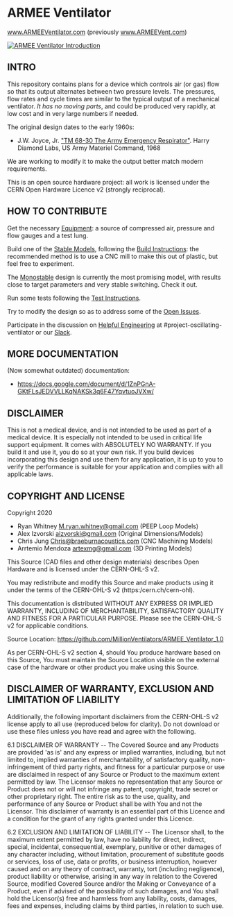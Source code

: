 # ARMEE Ventilator

www.ARMEEVentilator.com (previously www.ARMEEVent.com)

[![ARMEE Ventilator Introduction](https://img.youtube.com/vi/14Afl-Eg2tM/0.jpg)](https://www.youtube.com/watch?v=14Afl-Eg2tM "ARMEE Ventilator Introduction")

## INTRO

This repository contains plans for a device which controls air (or gas) flow so that its output alternates between two pressure levels.  The pressures, flow rates and cycle times are similar to the typical output of a mechanical ventilator.  *It has no moving parts*, and could be produced very rapidly, at low cost and in very large numbers if needed.

The original design dates to the early 1960s:
* J.W. Joyce, Jr. ["TM 68-30 The Army Emergency Respirator"](./research/1968_Army_Emergency_Respirator.pdf). Harry Diamond Labs, US Army Materiel Command, 1968

We are working to modify it to make the output better match modern requirements.

This is an open source hardware project: all work is licensed under the CERN Open Hardware Licence v2 (strongly reciprocal).


## HOW TO CONTRIBUTE

Get the necessary [Equipment](./documentation/Equipment.md): a source of compressed air, pressure and flow gauges and a test lung.

Build one of the [Stable Models](./stable/), following the [Build Instructions](./documentation/Build_Instructions.md): the recommended method is to use a CNC mill to make this out of plastic, but feel free to experiment.

The [Monostable](./experimental/Monostable) design is currently the most promising model, with results close to target parameters and very stable switching.  Check it out.

Run some tests following the [Test Instructions](./documentation/Test_Instructions.md).

Try to modify the design so as to address some of the [Open Issues](./documentation/Open_Issues.md).

Participate in the discussion on [Helpful Engineering](http://helpfulengineering.slack.com) at #project-oscillating-ventilator or our [Slack](http://millionvents.slack.com).


## MORE DOCUMENTATION

(Now somewhat outdated) documentation: 
- https://docs.google.com/document/d/1ZnPGnA-GKtFLsJEDVVLLKqNAKSk3q6F47YqvtuoJVXw/


## DISCLAIMER

This is not a medical device, and is not intended to be used as part of a medical device. It is especially not intended to be used in critical life support equipment. It comes with ABSOLUTELY NO WARRANTY. If you build it and use it, you do so at your own risk. If you build devices incorporating this design and use them for any application, it is up to you to verify the performance is suitable for your application and complies with all applicable laws.

## COPYRIGHT AND LICENSE

Copyright 2020 
- Ryan Whitney M.ryan.whitney@gmail.com (PEEP Loop Models)
- Alex Izvorski aizvorski@gmail.com (Original Dimensions/Models)
- Chris Jung Chris@braeburnacoustics.com (CNC Machining Models)
- Arrtemio Mendoza artexmg@gmail.com (3D Printing Models)

This Source (CAD files and other design materials) describes Open Hardware and is licensed under the CERN-OHL-S v2.

You may redistribute and modify this Source and make products using it under the terms of the CERN-OHL-S v2 (https:/cern.ch/cern-ohl).

This documentation is distributed WITHOUT ANY EXPRESS OR IMPLIED WARRANTY, INCLUDING OF MERCHANTABILITY, SATISFACTORY QUALITY AND FITNESS FOR A PARTICULAR PURPOSE. Please see the CERN-OHL-S v2 for applicable conditions.

Source Location: https://github.com/MillionVentilators/ARMEE_Ventilator_1.0

As per CERN-OHL-S v2 section 4, should You produce hardware based on this Source, You must maintain the Source Location visible on the external case of the hardware or other product you make using this Source.

## DISCLAIMER OF WARRANTY, EXCLUSION AND LIMITATION OF LIABILITY

Additionally, the following important disclaimers from the CERN-OHL-S v2 license apply to all use (reproduced below for clarity). Do not download or use these files unless you have read and agree with the following.

6.1 DISCLAIMER OF WARRANTY -- The Covered Source and any Products are provided 'as is' and any express or implied warranties, including, but not limited to, implied warranties of merchantability, of satisfactory quality, non-infringement of third party rights, and fitness for a particular purpose or use are disclaimed in respect of any Source or Product to the maximum extent permitted by law. The Licensor makes no representation that any Source or Product does not or will not infringe any patent, copyright, trade secret or other proprietary right. The entire risk as to the use, quality, and performance of any Source or Product shall be with You and not the Licensor. This disclaimer of warranty is an essential part of this Licence and a condition for the grant of any rights granted under this Licence.

6.2 EXCLUSION AND LIMITATION OF LIABILITY -- The Licensor shall, to the maximum extent permitted by law, have no liability for direct, indirect, special, incidental, consequential, exemplary, punitive or other damages of any character including, without limitation, procurement of substitute goods or services, loss of use, data or profits, or business interruption, however caused and on any theory of contract, warranty, tort (including negligence), product liability or otherwise, arising in any way in relation to the Covered Source, modified Covered Source and/or the Making or Conveyance of a Product, even if advised of the possibility of such damages, and You shall hold the Licensor(s) free and harmless from any liability, costs, damages, fees and expenses, including claims by third parties, in relation to such use.
